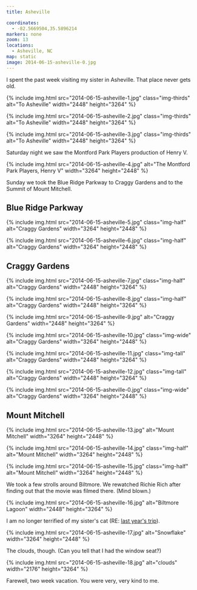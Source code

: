 ```yaml
---
title: Asheville

coordinates:
  - -82.5669504,35.5896214
markers: none
zoom: 13
locations:
  - Asheville, NC
map: static
image: 2014-06-15-asheville-0.jpg
---
```


I spent the past week visiting my sister in Asheville. That place never gets old.

<div class="photos">

{% include img.html src="2014-06-15-asheville-1.jpg" class="img-thirds" alt="To Asheville" width="2448" height="3264" %}

{% include img.html src="2014-06-15-asheville-2.jpg" class="img-thirds" alt="To Asheville" width="2448" height="3264" %}

{% include img.html src="2014-06-15-asheville-3.jpg" class="img-thirds" alt="To Asheville" width="2448" height="3264" %}

</div>

Saturday night we saw the Montford Park Players production of Henry V.

<div class="photos">

{% include img.html src="2014-06-15-asheville-4.jpg" alt="The Montford Park Players, Henry V" width="3264" height="2448" %}

</div>

Sunday we took the Blue Ridge Parkway to Craggy Gardens and to the Summit of Mount Mitchell.

## Blue Ridge Parkway

<div class="photos">

{% include img.html src="2014-06-15-asheville-5.jpg" class="img-half" alt="Craggy Gardens" width="3264" height="2448" %}

{% include img.html src="2014-06-15-asheville-6.jpg" class="img-half" alt="Craggy Gardens" width="3264" height="2448" %}

</div>

## Craggy Gardens

<div class="photos">

{% include img.html src="2014-06-15-asheville-7.jpg" class="img-half" alt="Craggy Gardens" width="2448" height="3264" %}

{% include img.html src="2014-06-15-asheville-8.jpg" class="img-half" alt="Craggy Gardens" width="2448" height="3264" %}

{% include img.html src="2014-06-15-asheville-9.jpg" alt="Craggy Gardens" width="2448" height="3264" %}

{% include img.html src="2014-06-15-asheville-10.jpg" class="img-wide" alt="Craggy Gardens" width="3264" height="2448" %}

{% include img.html src="2014-06-15-asheville-11.jpg" class="img-tall" alt="Craggy Gardens" width="2448" height="3264" %}

{% include img.html src="2014-06-15-asheville-12.jpg" class="img-tall" alt="Craggy Gardens" width="2448" height="3264" %}

{% include img.html src="2014-06-15-asheville-0.jpg" class="img-wide" alt="Craggy Gardens" width="3264" height="2448" %}

</div>

## Mount Mitchell

<div class="photos">

{% include img.html src="2014-06-15-asheville-13.jpg" alt="Mount Mitchell" width="3264" height="2448" %}

{% include img.html src="2014-06-15-asheville-14.jpg" class="img-half" alt="Mount Mitchell" width="3264" height="2448" %}

{% include img.html src="2014-06-15-asheville-15.jpg" class="img-half" alt="Mount Mitchell" width="3264" height="2448" %}

</div>

We took a few strolls around Biltmore. We rewatched Richie Rich after finding out that the movie was filmed there. (Mind blown.)

<div class="photos">

{% include img.html src="2014-06-15-asheville-16.jpg" alt="Biltmore Lagoon" width="2448" height="3264" %}

</div>

I am no longer terrified of my sister's cat (RE: [last year's trip](/adventures/north-carolina/)).

<div class="photos">

{% include img.html src="2014-06-15-asheville-17.jpg" alt="Snowflake" width="3264" height="2448" %}

</div>

The clouds, though. (Can you tell that I had the window seat?)

<div class="photos">

{% include img.html src="2014-06-15-asheville-18.jpg" alt="clouds" width="2176" height="3264" %}

</div>

<!--extra-eyes ignore very-->Farewell, two week vacation. You were very, very kind to me.
